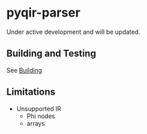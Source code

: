 # pyqir-parser

Under active development and will be updated.

## Building and Testing

See [Building](../docs/building.md)

## Limitations

- Unsupported IR
  - Phi nodes
  - arrays
